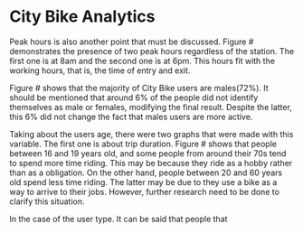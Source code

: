 # City Bike Analytics



Peak hours is also another point that must be discussed. Figure # demonstrates the presence of two peak hours regardless of the station. The first one is at 8am and the second one is at 6pm. This hours fit with the working hours, that is, the time of entry and exit.

Figure # shows that the majority of City Bike users are males(72%). It should be mentioned that around 6% of the people did not identify themselves as male or females, modifying the final result. Despite the latter, this 6% did not change the fact that males users are more active.

Taking about the users age, there were two graphs that were made with this variable. The first one is about trip duration. Figure # shows that people between 16 and 19 years old, and some people from around their 70s tend to spend more time riding. This may be because they ride as a hobby rather than as a obligation. On the other hand, people between 20 and 60 years old spend less time riding. The latter may be due to they use a bike as a way to arrive to their jobs. However, further research need to be done to clarify this situation.


In the case of the user type. It can be said that people that 


